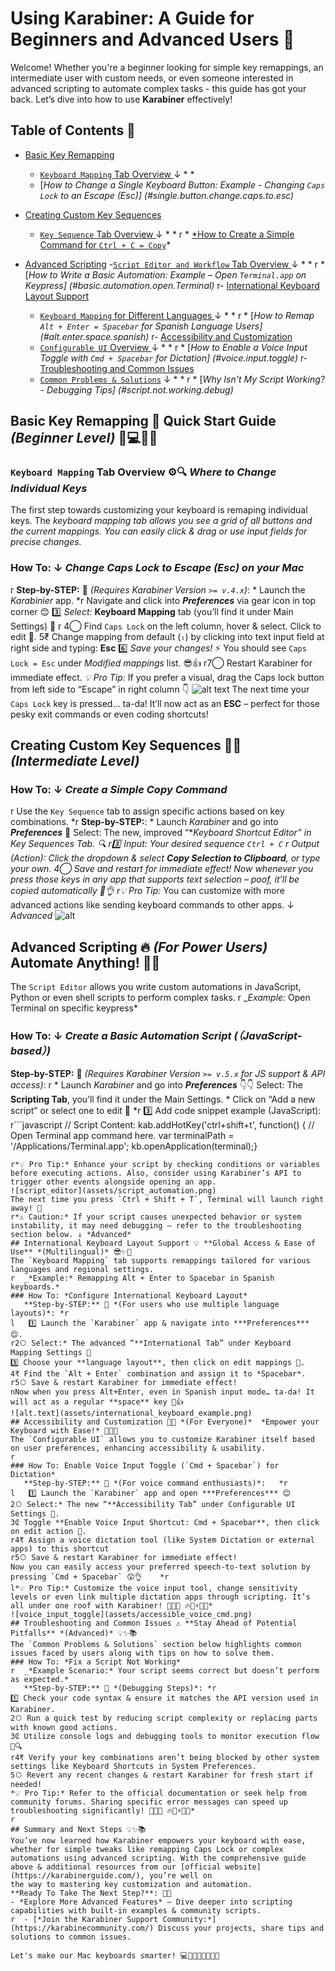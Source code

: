 # Using Karabiner: A Guide for Beginners and Advanced Users 🍎

Welcome! Whether you're a beginner looking for simple key remappings, an intermediate user with custom needs,
or even someone interested in advanced scripting to automate complex tasks - this guide has got your back. Let’s dive into how to use **Karabiner** effectively!

## Table of Contents 📖
- [Basic Key Remapping](#basic-key-re-mappin)
    * [`Keyboard Mapping` Tab Overview ](#keyboard.mapping.overview) ↓️ *	*	* [*How to Change a Single Keyboard Button: Example - Changing `Caps Lock`to an Escape (Esc)] (#single.button.change.caps.to.esc)*- [Creating Custom Key Sequences](#creating-custom-key-sequence)
    * [`Key Sequence` Tab Overview ](#key.sequence.overview) ↓️ *	*
r	* [*How to Create a Simple Command for `Ctrl + C = Copy`]( #simple.copy.command)*- [Advanced Scripting](#advanced-scriptin)
  -[`Script Editor and Workflow` Tab Overview ](#script.editor.overview) ↓️ *	*
r	* [*How to Write a Basic Automation: Example – Open `Terminal.app`on Keypress] (#basic.automation.open.Terminal)*r- [International Keyboard Layout Support](#international-keyboard-layout-support)
    * [`Keyboard Mapping` for Different Languages ](#keyboard.mapping.languages) ↓️ *	*
r	* [*How to Remap `Alt + Enter = Spacebar`for Spanish Language Users] (#alt.enter.space.spanish)*r- [Accessibility and Customization](#accessibility-and-customizat)
  - [`Configurable UI` Overview ](#configurable.ui.overview) ↓️ *	*
r	* [*How to Enable a Voice Input Toggle with `Cmd + Spacebar`for Dictation] (#voice.input.toggle)*r- [Troubleshooting and Common Issues](#troubleshootin-and-common-issue)
  * [`Common Problems & Solutions`](common.problems.solutions) ↓️ *	*
r	* [*Why Isn't My Script Working? - Debugging Tips] (#script.not.working.debug)*
## Basic Key Remapping 🧵 **Quick Start Guide** *(Beginner Level)* 🔌💻💡✨
### `Keyboard Mapping` Tab Overview ⚙️🔍 *Where to Change Individual Keys*
The first step towards customizing your keyboard is remaping individual keys. The*keyboard mapping tab allows you see a grid of all buttons and the current mappings.You can easily click & drag or use input fields for precise changes.*

### How To: ↓️ *Change Caps Lock to Escape (Esc) on your Mac*
r  **Step-by-STEP:** 🌟 *(Requires Karabiner Version `>= v.4.x`)*:	* Launch the _Karabinier_ app.	*r
   Navigate and click into ***Preferences*** via gear icon in top corner 😊
3️⃣ *Select:* **Keyboard Mapping** tab (you’ll find it under Main Settings) 👀 
r 4️⃝ Find `Caps Lock` on the left column, hover & select. Click to edit 📝.
5️₹ Change mapping from default (`⇪`) by clicking into text input field at right side and typing: **Esc**
6️⃣ *Save your changes!* ⚡ You should see `Caps Lock = Esc` under _Modified mappings_ list. 😎👍 
r7️⃝ Restart Karabiner for immediate effect.
*💡 Pro Tip:* If you prefer a visual, drag the Caps lock button from left side to “Escape” in right column 👇
![alt text](assets/change_caps_to_esc.png)
The next time your `Caps Lock` key is pressed… ta-da! It’ll now act as an **ESC** – perfect for those pesky exit commands or even coding shortcuts!
## Creating Custom Key Sequences 🎨✨ *(Intermediate Level)*
### How To: ↓️ *Create a Simple Copy Command*
r  Use the `Key Sequence` tab to assign specific actions based on key combinations.	*r
   **Step-by-STEP:**:	* Launch _Karabiner_ and go into ***Preferences*** 🧵
    Select: The new, improved “**Keyboard Shortcut Editor” in Key Sequences Tab. 🔍 
r3️⃣ *Input:* Your desired sequence `Ctrl + C`	*r
   Output (Action): Click the dropdown & select **Copy Selection to Clipboard**, or type your own.4️⃝ Save and restart for immediate effect!
Now whenever you press those keys in any app that supports text selection – poof, it’ll be copied automatically 🤯👌
r*💡 Pro Tip:* You can customize with more advanced actions like sending keyboard commands to other apps. ↓️ *Advanced*
![alt](assets/create_copy_command.png)
## Advanced Scripting 🔥 *(For Power Users)* **Automate Anything!** 🚀🔧
The `Script Editor` allows you write custom automations in JavaScript, Python or even shell scripts to perform complex tasks.
r  _*Example:* Open Terminal on specific keypress*
### How To: ↓️ *Create a Basic Automation Script (（JavaScript-based）)*
**Step-by-STEP:** 🌟 *(Requires Karabiner Version `>= v.5.x` for JS support & API access)*:
r	* Launch _Karabiner_ and go into ***Preferences*** 👇👇    Select: The **Scripting Tab**, you’ll find it under the Main Settings.
    * Click on “Add a new script” or select one to edit 📝	*r
3️⃣ Add code snippet example (JavaScript):
r```javascript// Script Content:kab.addHotKey('ctrl+shift+t', function() {  // Open Terminal app command here.
    var terminalPath = '/Applications/Terminal.app'; 	kb.openApplication(terminal);}	
```	r4️⃝ Save and restart for immediate effect!
r*💡 Pro Tip:* Enhance your script by checking conditions or variables before executing actions. Also, consider using Karabiner’s API to trigger other events alongside opening an app.
![script_editor](assets/script_automation.png)
The next time you press `Ctrl + Shift + T`, Terminal will launch right away! 🚀
r*⚠️ Caution:* If your script causes unexpected behavior or system instability, it may need debugging – refer to the troubleshooting section below. ↓️ *Advanced*
## International Keyboard Layout Support 💡 **Global Access & Ease of Use** *(Multilingual)* 😎✨🎉 
The `Keyboard Mapping` tab supports remappings tailored for various languages and regional settings.
r  _*Example:* Remapping Alt + Enter to Spacebar in Spanish keyboards.*
### How To: *Configure International Keyboard Layout*
   **Step-by-STEP:** 🌟 *(For users who use multiple language layouts)*:	*r 
l	1️⃣ Launch the `Karabiner` app & navigate into ***Preferences*** 😊.
r2️⃝ Select:* The advanced “**International Tab” under Keyboard Mapping Settings 👀
3️⃣ Choose your **language layout**, then click on edit mappings 📝. 4️₹ Find the `Alt + Enter` combination and assign it to *Spacebar*.
r5️⃝ Save & restart Karabiner for immediate effect!nNow when you press Alt+Enter, even in Spanish input mode… ta-da! It will act as a regular **space** key 💖👍
![alt.text](assets/international_keyboard_example.png)
## Accessibility and Customization 🤝✨ *(For Everyone)*  *Empower your Keyboard with Ease!* 🔧💡🌟 
The `Configurable UI` allows you to customize Karabiner itself based on user preferences, enhancing accessibility & usability.
r
### How To: Enable Voice Input Toggle (`Cmd + Spacebar`) for Dictation*
   **Step-by-STEP:** 🌟 *(For voice command enthusiasts)*:	*r 
l	1️⃣ Launch the `Karabiner` app and open ***Preferences*** 😊2️⃝ Select:* The new “**Accessibility Tab” under Configurable UI Settings 👀.
3️₢ Toggle **Enable Voice Input Shortcut: Cmd + Spacebar**, then click on edit action 📝. 
r4️₹ Assign a voice dictation tool (like System Dictation or external apps) to this shortcut
r5️⃝ Save & restart Karabiner for immediate effect!
Now you can easily access your preferred speech-to-text solution by pressing `Cmd + Spacebar` 😲👌	*r 
l*💡 Pro Tip:* Customize the voice input tool, change sensitivity levels or even link multiple dictation apps through scripting. It’s all under one roof with Karabiner! 🌟🌟🔥 🔥🔧⚡️🎉🎊*
![voice_input_toggle](assets/accessible_voice_cmd.png)
## Troubleshooting and Common Issues ⚠️ **Stay Ahead of Potential Pitfalls** *(Advanced)* 💡✨📚
The `Common Problems & Solutions` section below highlights common issues faced by users along with tips on how to solve them.
### How To: *Fix a Script Not Working*
r  _*Example Scenario:* Your script seems correct but doesn’t perform as expected.* 
   **Step-by-STEP:** 🌟 *(Debugging Steps)*:	*r1️⃣ Check your code syntax & ensure it matches the API version used in Karabiner.
2️⃝ Run a quick test by reducing script complexity or replacing parts with known good actions. 3️₢ Utilize console logs and debugging tools to monitor execution flow 📝🔍
r4️₹ Verify your key combinations aren’t being blocked by other system settings like Keyboard Shortcuts in System Preferences.
5️⃝ Revert any recent changes & restart Karabiner for fresh start if needed!*💡 Pro Tip:* Refer to the official documentation or seek help from community forums. Sharing specific error messages can speed up troubleshooting significantly! 🌟🌟🔥 🔥🔧⚡️🎉🎊*
r
## Summary and Next Steps 💡✨📚
You’ve now learned how Karabiner empowers your keyboard with ease, whether for simple tweaks like remapping Caps Lock or complex automations using advanced scripting. With the comprehensive guide above & additional resources from our [official website](https://karabinerguide.com/), you’re well onthe way to mastering key customization and automation.
**Ready To Take The Next Step?**: 🚀✨- *Explore More Advanced Features* – Dive deeper into scripting capabilities with built-in examples & community scripts. 
r  - [*Join the Karabiner Support Community:*](https://karabinecommunity.com/) Discuss your projects, share tips and solutions to common issues.

Let's make our Mac keyboards smarter! 💻🌟👩‍💻👨‍💻✨🎉